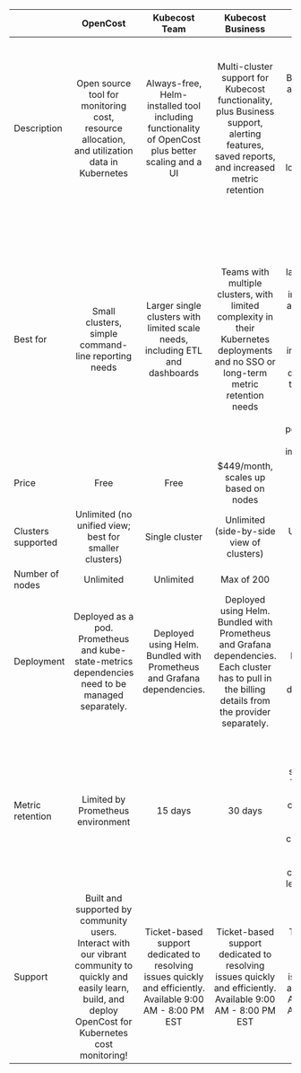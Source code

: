 |  | OpenCost | Kubecost Team | Kubecost Business | Kubecost Enterprise |
|---|:---:|:---:|:---:|:---:|
| Description | Open source tool for monitoring cost, resource allocation, and utilization data in Kubernetes | Always-free, Helm-installed tool including functionality of OpenCost plus better scaling and a UI | Multi-cluster support for Kubecost functionality, plus Business support, alerting features, saved reports, and increased metric retention | Includes all features of Kubecost Business, plus: access control with SSO/SAML, custom pricing, advanced integrations, long-term data storage, and expert technical support |
| Best for | Small clusters, simple command-line reporting needs | Larger single clusters with limited scale needs, including ETL and dashboards | Teams with multiple clusters, with limited complexity in their Kubernetes deployments and no SSO or long-term metric retention needs | For larger teams and companies with more larger-scale or complex infrastructure, and those who need cross-cluster aggregation, increased data retention (or data egress to third-party BI tooling), customized security policies, and/or hands-on implementation |
| Price | Free | Free | $449/month, scales up based on nodes | Contact us |
| Clusters supported | Unlimited (no unified view; best for smaller clusters) | Single cluster | Unlimited (side-by-side view of clusters) | Unified multi-cluster view |
| Number of nodes | Unlimited | Unlimited | Max of 200 | Unlimited |
| Deployment | Deployed as a pod. Prometheus and kube-state-metrics dependencies  need to be managed separately. | Deployed using Helm. Bundled with Prometheus and Grafana dependencies. | Deployed using Helm. Bundled with  Prometheus and Grafana dependencies. Each cluster has to pull in the billing details from the provider separately. | Deployed using Helm. Bundled with Prometheus and Grafana dependencies.  |
| Metric retention | Limited by Prometheus environment | 15 days | 30 days | Unlimited* *Long term storage supported via Thanos. Only the primary cluster pulls in metrics. Thanos side car helps scale down secondary clusters to use less resources. |
| Support | Built and supported by community users. Interact with our vibrant community to quickly and easily learn, build, and deploy OpenCost for Kubernetes cost monitoring! | Ticket-based support dedicated to resolving issues quickly and efficiently. Available 9:00 AM - 8:00 PM EST | Ticket-based support dedicated to resolving issues quickly and efficiently. Available 9:00 AM - 8:00 PM EST | Ticket-based support dedicated to resolving issues quickly and efficiently. Available 9:00 AM - 8:00 PM EST |

<!--- {"article":"8292513994903","section":"1500002777682","permissiongroup":"1500001277122"} --->